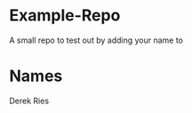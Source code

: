 Example-Repo
============

A small repo to test out by adding your name to

Names
=======

Derek Ries
